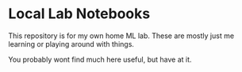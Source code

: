 # Local Lab Notebooks

This repository is for my own home ML lab. These are mostly just me learning or playing around with things.

You probably wont find much here useful, but have at it.

